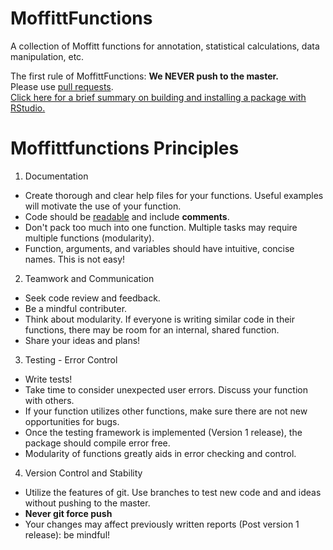 MoffittFunctions
=============

A collection of Moffitt functions for annotation, statistical calculations, data manipulation, etc.

The first rule of MoffittFunctions: **We NEVER push to the master.**    
Please use [pull requests](https://github.fhcrc.org/VIDD-VISC/SRA-Documentation/blob/master/Code-Documentation/pull-request-information.md).    
[Click here for a brief summary on building and installing a package with RStudio.](https://github.fhcrc.org/VIDD-VISC/SRA-Documentation/blob/master/Code-Documentation/build_and_test_package.md)


Moffittfunctions Principles
=============

1. Documentation
  * Create thorough and clear help files for your functions. Useful examples will motivate the use of your function. 
  * Code should be [readable](http://adv-r.had.co.nz/Style.html) and include **comments**.
  * Don't pack too much into one function. Multiple tasks may require multiple functions (modularity).
  * Function, arguments, and variables should have intuitive, concise names. This is not easy! 

2. Teamwork and Communication
 * Seek code review and feedback.
 * Be a mindful contributer.
 * Think about modularity. If everyone is writing similar code in their functions, there may be room for an internal,  shared function.
 * Share your ideas and plans!

3. Testing - Error Control
 * Write tests!
 * Take time to consider unexpected user errors. Discuss your function with others.
 * If your function utilizes other functions, make sure there are not new opportunities for bugs.
 * Once the testing framework is implemented (Version 1 release), the package should compile error free.
 * Modularity of functions greatly aids in error checking and control.

4. Version Control and Stability
 * Utilize the features of git. Use branches to test new code and and ideas without pushing to the master.
 * **Never git force push**
 * Your changes may affect previously written reports (Post version 1 release): be mindful!